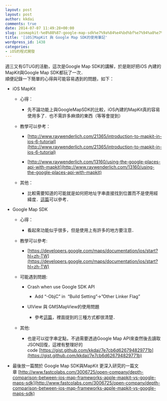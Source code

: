 ```yaml
---
layout: post
layout: post
author: kkdai
comments: true
date: 2014-07-07 11:49:28+00:00
slug: iosmapkit-%e8%88%87-google-map-sdk%e7%9a%84%e4%bd%bf%e7%94%a8%e7%ad%86%e8%a8%98
title: '[iOS]MapKit 與 Google Map SDK的使用筆記'
wordpress_id: 1438
categories:
- iOS的程式開發
---
```


週三又有GTUG的活動，這次是Google Map SDK的講解，於是剛好把iOS 內建的MapKit與Google Map SDK都玩了一次．  
順便記錄一下簡單的心得與可能容易遇到的問題，如下：






  * iOS MapKit



    * 心得：



      * 先不論功能上與GoogleMapSDK的比較，iOS內建的MapKit真的容易使用多了．也不需許多麻煩的東西（等等會提到）



    * 教學可以參考：



      * [http://www.raywenderlich.com/21365/introduction-to-mapkit-in-ios-6-tutorial](http://www.raywenderlich.com/21365/introduction-to-mapkit-in-ios-6-tutorial)


      * [http://www.raywenderlich.com/13160/using-the-google-places-api-with-mapkit](http://www.raywenderlich.com/13160/using-the-google-places-api-with-mapkit)



    * 其他：



      * 比較需要知道的可能就是如何把地址字串直接找到位置而不是使用經緯度．[這篇](http://stackoverflow.com/questions/9606031/ios-mkmapview-place-annotation-by-using-address-instead-of-lat-long)可以參考． 




  * Google Map SDK



    * 心得：



      * 看起來功能似乎很多，但是使用上有許多的地方要注意．



    * 教學可以參考:



      * [https://developers.google.com/maps/documentation/ios/start?hl=zh-TW](https://developers.google.com/maps/documentation/ios/start?hl=zh-TW)



    * 可能遇到問題:



      * Crash when use Google SDK API 



        * Add “-ObjC” in  “Build Setting”->”Other Linker Flag”



      * UIView 與 GMSMapView的使用問題



        * 參考[這篇](http://stackoverflow.com/a/17754975/1316907)，裡面提到的三種方式都很清楚．




    * 其他:



      * 也是可以從字串定點，不過需要透過Google Map API來查然後去讀取JSON回復，這裡有整理好的code [https://gist.github.com/kkdai/7e7cb6d626794829771b](https://gist.github.com/kkdai/7e7cb6d626794829771b)




  * 最後放一篇關於 Google Map SDK與MapKit 更深入研究的一篇文章 [http://www.fastcolabs.com/3006725/open-company/depth-comparison-between-ios-map-frameworks-apple-mapkit-vs-google-maps-sdk](http://www.fastcolabs.com/3006725/open-company/depth-comparison-between-ios-map-frameworks-apple-mapkit-vs-google-maps-sdk)


